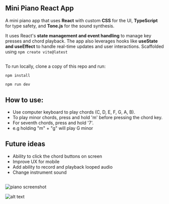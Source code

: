 ## Mini Piano React App


A mini piano app that uses **React** with custom **CSS** for the UI, **TypeScript** for type safety, and **Tone.js** for the sound synthesis. 

It uses React's **state management and event handling** to manage key presses and chord playback. The app also leverages hooks like **useState and useEffect** to handle real-time updates and user interactions. Scaffolded using ```npm create vite@latest```

##

To run locally, clone a copy of this repo and run:

```npm install```

```npm run dev```


## How to use:
- Use computer keyboard to play chords (C, D, E, F, G, A, B).
- To play minor chords, press and hold 'm' before pressing the chord key.
- For seventh chords, press and hold '7'. 
- e.g holding "m" + "g" will play G minor


## Future ideas
- Ability to click the chord buttons on screen
- Improve UX for mobile
- Add ability to record and playback looped audio
- Change instrument sound


##



![piano screenshot](image.png)

![alt text](image-4.png)






